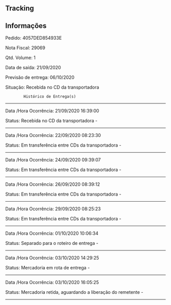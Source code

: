  Tracking 
-------------------------------------------------------------
Informações
-------------------------------------------------------------
Pedido: 4057DED854933E 

Nota Fiscal: 29069

Qtd. Volume: 1

Data de saída: 21/09/2020

Previsão de entrega: 06/10/2020  

Situação: Recebida no CD da transportadora

            Histórico de Entrega(s)
-------------------------------------------------------------
Data /Hora Ocorrência: 21/09/2020 16:39:00

Status: Recebida no CD da transportadora -

-------------------------------------------------------------
Data /Hora Ocorrência: 22/09/2020 08:23:30

Status: Em transferência entre CDs da transportadora -

-------------------------------------------------------------
Data /Hora Ocorrência: 24/09/2020 09:39:07

Status: Em transferência entre CDs da transportadora -

-------------------------------------------------------------
Data /Hora Ocorrência: 26/09/2020 08:39:12

Status: Em transferência entre CDs da transportadora -

-------------------------------------------------------------
Data /Hora Ocorrência: 29/09/2020 08:25:23

Status: Em transferência entre CDs da transportadora -

-------------------------------------------------------------
Data /Hora Ocorrência: 01/10/2020 10:06:34

Status: Separado para o roteiro de entrega -

-------------------------------------------------------------
Data /Hora Ocorrência: 03/10/2020 14:29:25

Status: Mercadoria em rota de entrega -

-------------------------------------------------------------
Data /Hora Ocorrência: 03/10/2020 16:05:25

Status: Mercadoria retida, aguardando a liberação do remetente -

-------------------------------------------------------------

